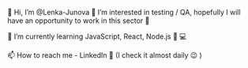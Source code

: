 👋 Hi, I’m @Lenka-Junova
👀 I’m interested in testing / QA, hopefully I will have an opportunity to work in this sector 💞

🌱 I’m currently learning JavaScript, React, Node.js 📖 💻

📫 How to reach me  - LinkedIn 🦖 (I check it almost daily 😉 )

<!---
Lenka-Junova/Lenka-Junova is a ✨ special ✨ repository because its `README.md` (this file) appears on your GitHub profile.
You can click the Preview link to take a look at your changes.
--->
